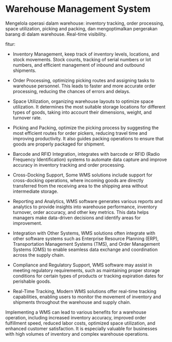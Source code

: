 # Warehouse Management System

Mengelola operasi dalam warehouse: inventory tracking, order processing, space utilization, picking and packing, dan mengoptimalkan pergerakan barang di dalam warehouse. Real-time visibility.

fitur:

- Inventory Management, keep track of inventory levels, locations, and stock movements. Stock counts, tracking of serial numbers or lot numbers, and efficient management of inbound and outbound shipments.

- Order Processing, optimizing picking routes and assigning tasks to warehouse personnel. This leads to faster and more accurate order processing, reducing the chances of errors and delays.

- Space Utilization, organizing warehouse layouts to optimize space utilization. It determines the most suitable storage locations for different types of goods, taking into account their dimensions, weight, and turnover rate.

- Picking and Packing, optimize the picking process by suggesting the most efficient routes for order pickers, reducing travel time and improving productivity. It also guides packing operations to ensure that goods are properly packaged for shipment.

- Barcode and RFID Integration, integrates with barcode or RFID (Radio Frequency Identification) systems to automate data capture and improve accuracy in inventory tracking and order processing.

- Cross-Docking Support, Some WMS solutions include support for cross-docking operations, where incoming goods are directly transferred from the receiving area to the shipping area without intermediate storage.

- Reporting and Analytics, WMS software generates various reports and analytics to provide insights into warehouse performance, inventory turnover, order accuracy, and other key metrics. This data helps managers make data-driven decisions and identify areas for improvement.

- Integration with Other Systems, WMS solutions often integrate with other software systems such as Enterprise Resource Planning (ERP), Transportation Management Systems (TMS), and Order Management Systems (OMS) to enable seamless data exchange and coordination across the supply chain.

- Compliance and Regulatory Support, WMS software may assist in meeting regulatory requirements, such as maintaining proper storage conditions for certain types of products or tracking expiration dates for perishable goods.

- Real-Time Tracking, Modern WMS solutions offer real-time tracking capabilities, enabling users to monitor the movement of inventory and shipments throughout the warehouse and supply chain.

Implementing a WMS can lead to various benefits for a warehouse operation, including increased inventory accuracy, improved order fulfillment speed, reduced labor costs, optimized space utilization, and enhanced customer satisfaction. It is especially valuable for businesses with high volumes of inventory and complex warehouse operations.
